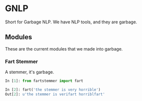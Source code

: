 # GNLP
Short for Garbage NLP. We have NLP tools, and they are garbage.

## Modules

These are the current modules that we made into garbage.

### Fart Stemmer

A stemmer, it's garbage.

``` python
In [1]: from fartstemmer import fart

In [2]: fart('the stemmer is very horrible')  
Out[2]: u'the stemmer is verifart horriblfart'
```
